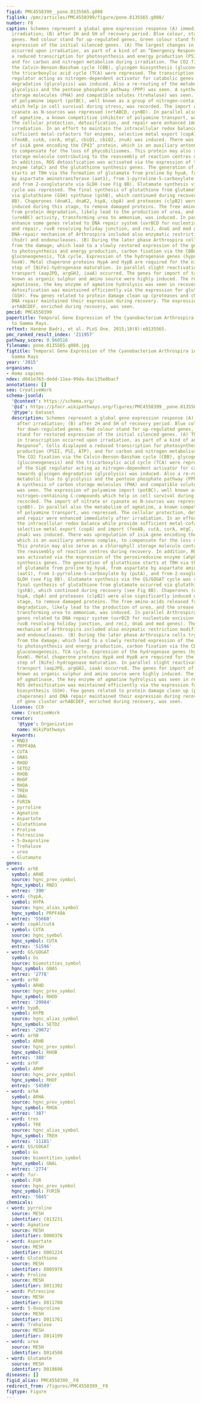 ```yaml
---
figid: PMC4550399__pone.0135565.g008
figlink: /pmc/articles/PMC4550399/figure/pone.0135565.g008/
number: F8
caption: Schemes represent a global gene expression response (A) immediately after
  irradiation; (B) after 2H and 5H of recovery period. Blue colour, stand for down-regulated
  genes. Red colour stand for up-regulated genes, Green colour stand for restored
  expression of the initial silenced genes. (A) The largest changes in transcription
  occurred upon irradiation, as part of a kind of an “Emergency Response”. Cells displayed
  a reduced transcription for photosynthesis and energy production (PSII, PSI, ATP),
  and for carbon and nitrogen metabolism during irradiation. The CO2 fixation via
  the Calvin-Benson-Bassham cycle (CBB), glycogen biosynthesis (gluconeogenesis) and
  the tricarboxylic acid cycle (TCA) were repressed. The transcription of the SigE
  regulator acting as nitrogen-dependent activator for catabolic genes towards glycogen
  degradation (glycolysis) was induced. Also a re-routing of the metabolic flux to
  glycolysis and the pentose phosphate pathway (PPP) was seen. A synthesis of carbon
  storage molecules (PHA) and compatible solutes (trehalose) was seen. The expression
  of polyamine import (potBC), well known as a group of nitrogen-containing C-compounds
  which help in cell survival during stress, was recorded. The import of nitrate or
  cyanate as N-sources was repressed (nrtABCD, cynBD). In parallel also the metabolism
  of agmatine, a known competitive inhibitor of polyamine transport, was repressed.
  The cellular protection, detoxification, and repair were enhanced immediately after
  irradiation. In an effort to maintain the intracellular redox balance while provide
  sufficient metal-cofactors for enzymes, selective metal export (copA) and import
  (feoAB, cutA, corA, mtgC, cbiQ1, cbiQ2, znuA) was induced. There was upregulation
  of isiA gene encoding the CP43’ protein, which is an auxiliary antenna complex,
  to compensate for the loss of phycobilisomes. This protein may also serve as a chlorophyll
  storage molecule contributing to the reassembly of reaction centres during recovery.
  In addition, ROS detoxification was activated via the expression of the peroxiredoxine
  enzyme (ahpC) and the glutathione synthesis genes. The generation of glutathione
  starts at T0H via the formation of glutamate from proline by hyuA, from aspartate
  by aspartate aminotransferase (aat1), from 1-pyrroline-5-carboxylate by (putA),
  and from 2-oxoglutarate via GLDH (see Fig 8B). Glutamate synthesis via the GS/GOGAT
  cycle was repressed. The final synthesis of glutathione from glutamate occurred
  via glutathione (GSH) synthase (gshB), which continued during recovery (see Fig
  8B). Chaperones (dnaK1, dnaK2, hspA, cbpA) and proteases (clpB2) were also significantly
  induced during this stage, to remove damaged proteins. The free amino-acids released
  from protein degradation, likely lead to the production of urea, and the urease
  (ureABC) activity, transforming urea to ammonium, was induced. In parallel Arthrospira
  enhance some genes related to DNA repair system (uvrBCD for nucleotide excision
  and repair, ruvB resolving holiday junction, and recJ, dnaG and mod genes). The
  DNA-repair mechanism of Arthrospira included also enzymatic restriction modification
  (hsdr) and endonucleases. (B) During the later phase Arthrospira cells try to recover
  from the damage; which lead to a slowly restored expression of the genes related
  to photosynthesis and energy production, carbon fixation via the CBBn cycle and
  gluconeogenesis, TCA cycle. Expression of the hydrogenase genes (hypA1, hypB1and
  hoxW). Metal chaperone proteins HypA and HypB are required for the nickel insertion
  step of [NiFe]-hydrogenase maturation. In parallel slight reactivation of amino-acid
  transport (aapJPQ, argGHJ, iaaA) occurred. The genes for import of taurine (tauABC)
  known as organic sulphur and amino source were highly induced. The restoration of
  agmatinase, the key enzyme of agmatine hydrolysis was seen in recovery period. ROS
  detoxification was maintained efficiently via the expression for glutathione biosynthesis
  (GSH). Few genes related to protein damage clean up (proteases and chaperones) and
  DNA repair maintained their expression during recovery. The expression of gene cluster
  arhABCDEF, enriched during recovery, was seen.
pmcid: PMC4550399
papertitle: Temporal Gene Expression of the Cyanobacterium Arthrospira in Response
  to Gamma Rays.
reftext: Hanène Badri, et al. PLoS One. 2015;10(8):e0135565.
pmc_ranked_result_index: '211957'
pathway_score: 0.960516
filename: pone.0135565.g008.jpg
figtitle: Temporal Gene Expression of the Cyanobacterium Arthrospira in Response to
  Gamma Rays
year: '2015'
organisms:
- Homo sapiens
ndex: d041e763-dedd-11ea-99da-0ac135e8bacf
annotations: []
seo: CreativeWork
schema-jsonld:
  '@context': https://schema.org/
  '@id': https://pfocr.wikipathways.org/figures/PMC4550399__pone.0135565.g008.html
  '@type': Dataset
  description: Schemes represent a global gene expression response (A) immediately
    after irradiation; (B) after 2H and 5H of recovery period. Blue colour, stand
    for down-regulated genes. Red colour stand for up-regulated genes, Green colour
    stand for restored expression of the initial silenced genes. (A) The largest changes
    in transcription occurred upon irradiation, as part of a kind of an “Emergency
    Response”. Cells displayed a reduced transcription for photosynthesis and energy
    production (PSII, PSI, ATP), and for carbon and nitrogen metabolism during irradiation.
    The CO2 fixation via the Calvin-Benson-Bassham cycle (CBB), glycogen biosynthesis
    (gluconeogenesis) and the tricarboxylic acid cycle (TCA) were repressed. The transcription
    of the SigE regulator acting as nitrogen-dependent activator for catabolic genes
    towards glycogen degradation (glycolysis) was induced. Also a re-routing of the
    metabolic flux to glycolysis and the pentose phosphate pathway (PPP) was seen.
    A synthesis of carbon storage molecules (PHA) and compatible solutes (trehalose)
    was seen. The expression of polyamine import (potBC), well known as a group of
    nitrogen-containing C-compounds which help in cell survival during stress, was
    recorded. The import of nitrate or cyanate as N-sources was repressed (nrtABCD,
    cynBD). In parallel also the metabolism of agmatine, a known competitive inhibitor
    of polyamine transport, was repressed. The cellular protection, detoxification,
    and repair were enhanced immediately after irradiation. In an effort to maintain
    the intracellular redox balance while provide sufficient metal-cofactors for enzymes,
    selective metal export (copA) and import (feoAB, cutA, corA, mtgC, cbiQ1, cbiQ2,
    znuA) was induced. There was upregulation of isiA gene encoding the CP43’ protein,
    which is an auxiliary antenna complex, to compensate for the loss of phycobilisomes.
    This protein may also serve as a chlorophyll storage molecule contributing to
    the reassembly of reaction centres during recovery. In addition, ROS detoxification
    was activated via the expression of the peroxiredoxine enzyme (ahpC) and the glutathione
    synthesis genes. The generation of glutathione starts at T0H via the formation
    of glutamate from proline by hyuA, from aspartate by aspartate aminotransferase
    (aat1), from 1-pyrroline-5-carboxylate by (putA), and from 2-oxoglutarate via
    GLDH (see Fig 8B). Glutamate synthesis via the GS/GOGAT cycle was repressed. The
    final synthesis of glutathione from glutamate occurred via glutathione (GSH) synthase
    (gshB), which continued during recovery (see Fig 8B). Chaperones (dnaK1, dnaK2,
    hspA, cbpA) and proteases (clpB2) were also significantly induced during this
    stage, to remove damaged proteins. The free amino-acids released from protein
    degradation, likely lead to the production of urea, and the urease (ureABC) activity,
    transforming urea to ammonium, was induced. In parallel Arthrospira enhance some
    genes related to DNA repair system (uvrBCD for nucleotide excision and repair,
    ruvB resolving holiday junction, and recJ, dnaG and mod genes). The DNA-repair
    mechanism of Arthrospira included also enzymatic restriction modification (hsdr)
    and endonucleases. (B) During the later phase Arthrospira cells try to recover
    from the damage; which lead to a slowly restored expression of the genes related
    to photosynthesis and energy production, carbon fixation via the CBBn cycle and
    gluconeogenesis, TCA cycle. Expression of the hydrogenase genes (hypA1, hypB1and
    hoxW). Metal chaperone proteins HypA and HypB are required for the nickel insertion
    step of [NiFe]-hydrogenase maturation. In parallel slight reactivation of amino-acid
    transport (aapJPQ, argGHJ, iaaA) occurred. The genes for import of taurine (tauABC)
    known as organic sulphur and amino source were highly induced. The restoration
    of agmatinase, the key enzyme of agmatine hydrolysis was seen in recovery period.
    ROS detoxification was maintained efficiently via the expression for glutathione
    biosynthesis (GSH). Few genes related to protein damage clean up (proteases and
    chaperones) and DNA repair maintained their expression during recovery. The expression
    of gene cluster arhABCDEF, enriched during recovery, was seen.
  license: CC0
  name: CreativeWork
  creator:
    '@type': Organization
    name: WikiPathways
  keywords:
  - RND3
  - PRPF40A
  - CUTA
  - GNAS
  - RHOD
  - SETD2
  - RHOB
  - RHOF
  - RHOA
  - TREH
  - GNAL
  - FURIN
  - pyrroline
  - Agmatine
  - Aspartate
  - Glutathione
  - Proline
  - Putrescine
  - 5-Oxoproline
  - Trehalose
  - urea
  - Glutamate
genes:
- word: arhE
  symbol: ARHE
  source: hgnc_prev_symbol
  hgnc_symbol: RND3
  entrez: '390'
- word: (hypA,
  symbol: HYPA
  source: hgnc_alias_symbol
  hgnc_symbol: PRPF40A
  entrez: '55660'
- word: copAl/cutA
  symbol: CUTA
  source: hgnc_symbol
  hgnc_symbol: CUTA
  entrez: '51596'
- word: GS/GOGAT
  symbol: Gs
  source: bioentities_symbol
  hgnc_symbol: GNAS
  entrez: '2778'
- word: arhD
  symbol: ARHD
  source: hgnc_prev_symbol
  hgnc_symbol: RHOD
  entrez: '29984'
- word: hypB,
  symbol: HYPB
  source: hgnc_alias_symbol
  hgnc_symbol: SETD2
  entrez: '29072'
- word: arhB
  symbol: ARHB
  source: hgnc_prev_symbol
  hgnc_symbol: RHOB
  entrez: '388'
- word: arhF
  symbol: ARHF
  source: hgnc_prev_symbol
  hgnc_symbol: RHOF
  entrez: '54509'
- word: arhA
  symbol: ARHA
  source: hgnc_prev_symbol
  hgnc_symbol: RHOA
  entrez: '387'
- word: tres
  symbol: TRE
  source: hgnc_alias_symbol
  hgnc_symbol: TREH
  entrez: '11181'
- word: GS/GOGAT
  symbol: Gs
  source: bioentities_symbol
  hgnc_symbol: GNAL
  entrez: '2774'
- word: fur-
  symbol: FUR
  source: hgnc_prev_symbol
  hgnc_symbol: FURIN
  entrez: '5045'
chemicals:
- word: pyrroline
  source: MESH
  identifier: C013231
- word: Agmatine
  source: MESH
  identifier: D000376
- word: Aspartate
  source: MESH
  identifier: D001224
- word: Glutathione
  source: MESH
  identifier: D005978
- word: Proline
  source: MESH
  identifier: D011392
- word: Putrescine
  source: MESH
  identifier: D011700
- word: 5-Oxoproline
  source: MESH
  identifier: D011761
- word: Trehalose
  source: MESH
  identifier: D014199
- word: urea
  source: MESH
  identifier: D014508
- word: Glutamate
  source: MESH
  identifier: D018698
diseases: []
figid_alias: PMC4550399__F8
redirect_from: /figures/PMC4550399__F8
figtype: Figure
---
```

